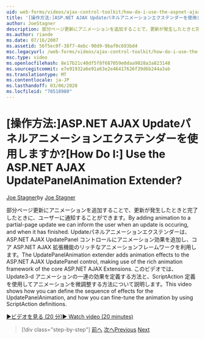 ```yaml
---
uid: web-forms/videos/ajax-control-toolkit/how-do-i-use-the-aspnet-ajax-updatepanelanimation-extender
title: '[操作方法:]ASP.NET AJAX Updateパネルアニメーションエクステンダーを使用しますか? | Microsoft Docs'
author: JoeStagner
description: 部分ページ更新にアニメーションを追加することで、更新が発生したときと完了したときに、ユーザーに通知することができます。 Updateパネルアニメーションエクステンダー...
ms.author: riande
ms.date: 07/16/2007
ms.assetid: 56f5ec0f-38f7-4ebc-90d9-9baf0c693bd4
msc.legacyurl: /web-forms/videos/ajax-control-toolkit/how-do-i-use-the-aspnet-ajax-updatepanelanimation-extender
msc.type: video
ms.openlocfilehash: 8e17b21c40df5f8f687059e0daa9028a3a823148
ms.sourcegitcommit: e7e91932a6e91a63e2e46417626f39d6b244a3ab
ms.translationtype: MT
ms.contentlocale: ja-JP
ms.lasthandoff: 03/06/2020
ms.locfileid: "78518980"
---
```

# <a name="how-do-i-use-the-aspnet-ajax-updatepanelanimation-extender"></a><span data-ttu-id="df159-105">[操作方法:]ASP.NET AJAX Updateパネルアニメーションエクステンダーを使用しますか?</span><span class="sxs-lookup"><span data-stu-id="df159-105">[How Do I:] Use the ASP.NET AJAX UpdatePanelAnimation Extender?</span></span>

<span data-ttu-id="df159-106">[Joe Stagner](https://github.com/JoeStagner)</span><span class="sxs-lookup"><span data-stu-id="df159-106">by [Joe Stagner](https://github.com/JoeStagner)</span></span>

<span data-ttu-id="df159-107">部分ページ更新にアニメーションを追加することで、更新が発生したときと完了したときに、ユーザーに通知することができます。</span><span class="sxs-lookup"><span data-stu-id="df159-107">By adding animation to a partial-page update we can inform the user when an update is occuring, and when it has finished.</span></span> <span data-ttu-id="df159-108">Updateパネルアニメーションエクステンダーは、ASP.NET AJAX UpdatePanel コントロールにアニメーション効果を追加し、コア ASP.NET AJAX 拡張機能のリッチなアニメーションフレームワークを利用します。</span><span class="sxs-lookup"><span data-stu-id="df159-108">The UpdatePanelAnimation extender adds animation effects to the ASP.NET AJAX UpdatePanel control, making use of the rich animation framework of the core ASP.NET AJAX Extensions.</span></span> <span data-ttu-id="df159-109">このビデオでは、Update3-d アニメーションの一連の効果を定義する方法と、ScriptAction 定義を使用してアニメーションを微調整する方法について説明します。</span><span class="sxs-lookup"><span data-stu-id="df159-109">This video shows how you can define the sequence of effects for the UpdatePanelAnimation, and how you can fine-tune the animation by using ScriptAction definitions.</span></span>

[<span data-ttu-id="df159-110">&#9654;ビデオを見る (20 分)</span><span class="sxs-lookup"><span data-stu-id="df159-110">&#9654; Watch video (20 minutes)</span></span>](https://channel9.msdn.com/Blogs/ASP-NET-Site-Videos/how-do-i-use-the-aspnet-ajax-updatepanelanimation-extender)

> [!div class="step-by-step"]
> <span data-ttu-id="df159-111">[前へ](how-do-i-use-the-aspnet-ajax-slideshow-extender.md)
> [次へ](how-do-i-the-ajax-toolkit-reorder-control.md)</span><span class="sxs-lookup"><span data-stu-id="df159-111">[Previous](how-do-i-use-the-aspnet-ajax-slideshow-extender.md)
[Next](how-do-i-the-ajax-toolkit-reorder-control.md)</span></span>
